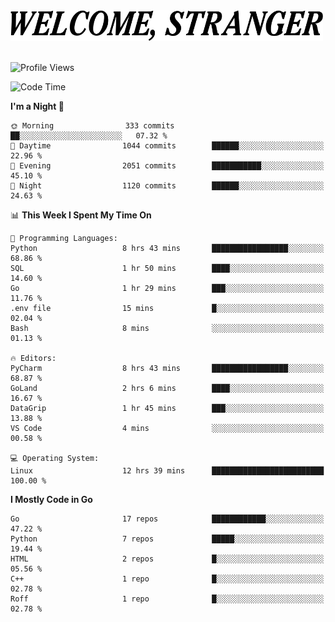 <div>
  <picture>
    <source media="(prefers-color-scheme: dark)" srcset="./headers/welcome_white.png">
    <img alt="WELCOME, STRANGER" src="./headers/welcome.png" width="500">
  </picture>
</div>

<br>

![Profile Views](https://komarev.com/ghpvc/?username=darleet&color=blue)

<!--START_SECTION:waka-->
![Code Time](http://img.shields.io/badge/Code%20Time-841%20hrs%2043%20mins-blue)

**I'm a Night 🦉** 

```text
🌞 Morning                333 commits         ██░░░░░░░░░░░░░░░░░░░░░░░   07.32 % 
🌆 Daytime                1044 commits        ██████░░░░░░░░░░░░░░░░░░░   22.96 % 
🌃 Evening                2051 commits        ███████████░░░░░░░░░░░░░░   45.10 % 
🌙 Night                  1120 commits        ██████░░░░░░░░░░░░░░░░░░░   24.63 % 
```


📊 **This Week I Spent My Time On** 

```text
💬 Programming Languages: 
Python                   8 hrs 43 mins       █████████████████░░░░░░░░   68.86 % 
SQL                      1 hr 50 mins        ████░░░░░░░░░░░░░░░░░░░░░   14.60 % 
Go                       1 hr 29 mins        ███░░░░░░░░░░░░░░░░░░░░░░   11.76 % 
.env file                15 mins             █░░░░░░░░░░░░░░░░░░░░░░░░   02.04 % 
Bash                     8 mins              ░░░░░░░░░░░░░░░░░░░░░░░░░   01.13 % 

🔥 Editors: 
PyCharm                  8 hrs 43 mins       █████████████████░░░░░░░░   68.87 % 
GoLand                   2 hrs 6 mins        ████░░░░░░░░░░░░░░░░░░░░░   16.67 % 
DataGrip                 1 hr 45 mins        ███░░░░░░░░░░░░░░░░░░░░░░   13.88 % 
VS Code                  4 mins              ░░░░░░░░░░░░░░░░░░░░░░░░░   00.58 % 

💻 Operating System: 
Linux                    12 hrs 39 mins      █████████████████████████   100.00 % 
```

**I Mostly Code in Go** 

```text
Go                       17 repos            ████████████░░░░░░░░░░░░░   47.22 % 
Python                   7 repos             █████░░░░░░░░░░░░░░░░░░░░   19.44 % 
HTML                     2 repos             █░░░░░░░░░░░░░░░░░░░░░░░░   05.56 % 
C++                      1 repo              █░░░░░░░░░░░░░░░░░░░░░░░░   02.78 % 
Roff                     1 repo              █░░░░░░░░░░░░░░░░░░░░░░░░   02.78 % 
```




<!--END_SECTION:waka-->
